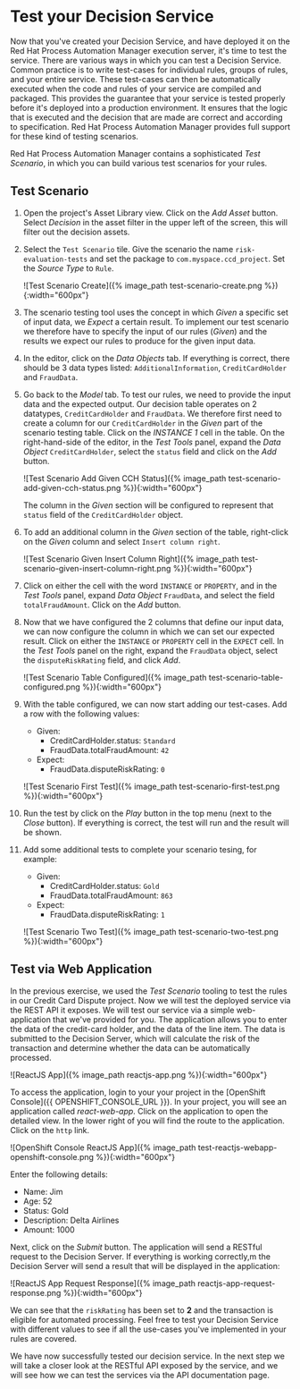 # Test your Decision Service

Now that you've created your Decision Service, and have deployed it on the Red Hat Process Automation Manager execution server, it's time to test the service. There are various ways in which you can test a Decision Service. Common practice is to write test-cases for individual rules, groups of rules, and your entire service. These test-cases can then be automatically executed when the code and rules of your service are compiled and packaged. This provides the guarantee that your service is tested properly before it's deployed into a production environment. It ensures that the logic that is executed and the decision that are made are correct and according to specification. Red Hat Process Automation Manager provides full support for these kind of testing scenarios.

Red Hat Process Automation Manager contains a sophisticated _Test Scenario_, in which you can build various test scenarios for your rules.

## Test Scenario


1. Open the project's Asset Library view. Click on the _Add Asset_ button. Select _Decision_ in the asset filter in the upper left of the screen, this will filter out the decision assets.
2. Select the `Test Scenario` tile. Give the scenario the name `risk-evaluation-tests` and set the package to `com.myspace.ccd_project`. Set the _Source Type_ to `Rule`.

    ![Test Scenario Create]({% image_path test-scenario-create.png %}){:width="600px"}

3. The scenario testing tool uses the concept in which _Given_ a specific set of input data, we _Expect_ a certain result. To implement our test scenario we therefore have to specify the input of our rules (_Given_) and the results we expect our rules to produce for the given input data.

4. In the editor, click on the _Data Objects_ tab. If everything is correct, there should be 3 data types listed: `AdditionalInformation`, `CreditCardHolder` and `FraudData`.

5. Go back to the _Model_ tab. To test our rules, we need to provide the input data and the expected output. Our decision table operates on 2 datatypes, `CreditCardHolder` and `FraudData`. We therefore first need to create a column for our `CreditCardHolder` in the _Given_ part of the scenario testing table. Click on the _INSTANCE 1_ cell in the table. On the right-hand-side of the editor, in the _Test Tools_ panel, expand the _Data Object_ `CreditCardHolder`, select the `status` field and click on the _Add_ button.

    ![Test Scenario Add Given CCH Status]({% image_path test-scenario-add-given-cch-status.png %}){:width="600px"}

    The column in the _Given_ section will be configured to represent that `status` field of the `CreditCardHolder` object.

6. To add an additional column in the _Given_ section of the table, right-click on the _Given_ column and select `Insert column right`.

    ![Test Scenario Given Insert Column Right]({% image_path test-scenario-given-insert-column-right.png %}){:width="600px"}

7. Click on either the cell with the word `INSTANCE` or `PROPERTY`, and in the _Test Tools_ panel, expand _Data Object_ `FraudData`, and select the field `totalFraudAmount`. Click on the _Add_ button.

8. Now that we have configured the 2 columns that define our input data, we can now configure the column in which we can set our expected result. Click on either the `INSTANCE` or `PROPERTY` cell in the `EXPECT` cell. In the _Test Tools_ panel on the right, expand the `FraudData` object, select the `disputeRiskRating` field, and click _Add_.

    ![Test Scenario Table Configured]({% image_path test-scenario-table-configured.png %}){:width="600px"}

9. With the table configured, we can now start adding our test-cases. Add a row with the following values:
    - Given:
        - CreditCardHolder.status: `Standard`
        - FraudData.totalFraudAmount: `42`
    - Expect:
        - FraudData.disputeRiskRating: `0`

    ![Test Scenario First Test]({% image_path test-scenario-first-test.png %}){:width="600px"}

10. Run the test by click on the _Play_ button in the top menu (next to the _Close_ button). If everything is correct, the test will run and the result will be shown.

11. Add some additional tests to complete your scenario tesing, for example:
    - Given:
        - CreditCardHolder.status: `Gold`
        - FraudData.totalFraudAmount: `863`
    - Expect:
        - FraudData.disputeRiskRating: `1`

    ![Test Scenario Two Test]({% image_path test-scenario-two-test.png %}){:width="600px"}



## Test via Web Application

In the previous exercise, we used the _Test Scenario_ tooling to test the rules in our Credit Card Dispute project. Now we will test the deployed service via the REST API it exposes. We will test our service via a simple web-application that we've provided for you. The application allows you to enter the data of the credit-card holder, and the data of the line item. The data is submitted to the Decision Server, which will calculate the risk of the transaction and determine whether the data can be automatically processed.

![ReactJS App]({% image_path reactjs-app.png %}){:width="600px"}

To access the application, login to your your project in the [OpenShift Console]({{ OPENSHIFT_CONSOLE_URL }}). In your project, you will see an application called _react-web-app_. Click on the application to open the detailed view. In the lower right of you will find the route to the application. Click on the `http` link.

![OpenShift Console ReactJS App]({% image_path test-reactjs-webapp-openshift-console.png %}){:width="600px"}

Enter the following details:
- Name: Jim
- Age: 52
- Status: Gold
- Description: Delta Airlines
- Amount: 1000

Next, click on the _Submit_ button. The application will send a RESTful request to the Decision Server. If everything is working correctly,m the Decision Server will send a result that will be displayed in the application:

![ReactJS App Request Response]({% image_path reactjs-app-request-response.png %}){:width="600px"}

We can see that the `riskRating` has been set to **2** and the transaction is eligible for automated processing. Feel free to test your Decision Service with different values to see if all the use-cases you've implemented in your rules are covered.

We have now successfully tested our decision service. In the next step we will take a closer look at the RESTful API exposed by the service, and we will see how we can test the services via the API documentation page.
